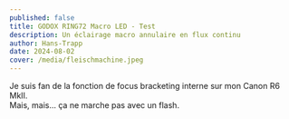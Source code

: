 ```yaml
---
published: false
title: GODOX RING72 Macro LED - Test
description: Un éclairage macro annulaire en flux continu
author: Hans-Trapp
date: 2024-08-02
cover: /media/fleischmachine.jpeg
---
```

Je suis fan de la fonction de focus bracketing interne sur mon Canon R6 MkII.  
Mais, mais... ça ne marche pas avec un flash.